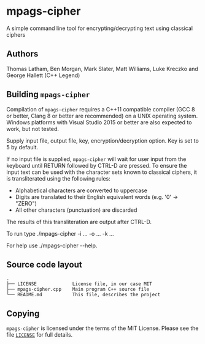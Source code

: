 # mpags-cipher
A simple command line tool for encrypting/decrypting text using classical ciphers

## Authors
Thomas Latham, Ben Morgan, Mark Slater, Matt Williams, Luke Kreczko and George Hallett (C++ Legend)

## Building `mpags-cipher`
Compilation of `mpags-cipher` requires a  C++11 compatible compiler
(GCC 8 or better, Clang 8 or better are recommended) on a UNIX operating
system.
Windows platforms with Visual Studio 2015 or better are also expected to
work, but not tested.

Supply input file, output file, key, encryption/decryption option. Key is set to 5 by default.

If no input file is supplied, `mpags-cipher` will wait for user input
from the keyboard until RETURN followed by CTRL-D are pressed.
To ensure the input text can be used with the character sets known to
classical ciphers, it is transliterated using the following rules:

- Alphabetical characters are converted to uppercase
- Digits are translated to their English equivalent words (e.g. '0' -> "ZERO")
- All other characters (punctuation) are discarded

The results of this transliteration are output after CTRL-D.

To run type ./mpags-cipher -i ... -o ... -k ...

For help use ./mpags-cipher --help.

## Source code layout
```
.
├── LICENSE             License file, in our case MIT
├── mpags-cipher.cpp    Main program C++ source file
└── README.md           This file, describes the project
```

## Copying
`mpags-cipher` is licensed under the terms of the MIT License.
Please see the file [`LICENSE`](LICENSE) for full details.